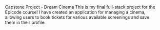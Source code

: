 Capstone Project - Dream Cinema
This is my final full-stack project for the Epicode course!
I have created an application for managing a cinema, allowing users to book tickets for various available screenings and save them in their profile.

